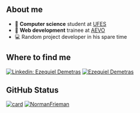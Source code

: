## About me
- :blue_book: <strong>Computer science</strong> student at [UFES](https://www.ufes.br/)
- :office: <strong>Web development</strong> trainee at [AEVO](https://aevo.com.br/?utm_source=google&utm_medium=cpc&utm_campaign=5_aevo_branding&utm_term=%7Bkeyword%7D&utm_content=link&gclid=CjwKCAjwu5CDBhB9EiwA0w6sLXGGwD5TITLFLFBJhoU6bwFgFuXS0Tz0VUtcc8CmTEvuVqUq8pikJRoCJeAQAvD_BwE)
- :computer: Random project developer in his spare time

## Where to find me

[![Linkedin: Ezequiel Demetras](https://img.shields.io/badge/-Ezequiel-blue?style=flat-square&logo=Linkedin&logoColor=white&link=https://www.linkedin.com/in/ezequiel-demetras)](https://www.linkedin.com/in/ezequiel-demetras)
[![Ezequiel Demetras]( https://img.shields.io/github/followers/NormanFrieman?label=follow&style=social)](https://github.com/NormanFrieman)

## GitHub Status

[![card](https://github-readme-stats.vercel.app/api?username=NormanFrieman&theme=dark)](https://github.com/NormanFrieman/) [![NormanFrieman](https://github-readme-stats.vercel.app/api/top-langs/?username=NormanFrieman&hide=html&layout=compact&theme=dark)](https://github.com/NormanFrieman/)
